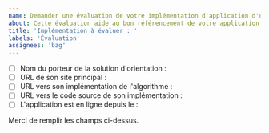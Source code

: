 ```yaml
---
name: Demander une évaluation de votre implémentation d'application d'orientation COVID 19
about: Cette évaluation aide au bon référencement de votre application
title: 'Implémentation à évaluer : '
labels: 'Évaluation'
assignees: 'bzg'
---
```


- [ ] Nom du porteur de la solution d'orientation : 
- [ ] URL de son site principal : 
- [ ] URL vers son implémentation de l'algorithme :
- [ ] URL vers le code source de son implémentation :
- [ ] L'application est en ligne depuis le :

Merci de remplir les champs ci-dessus.
